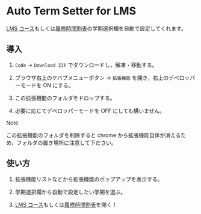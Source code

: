 # Auto Term Setter for LMS

[LMS コース](https://acanthus.cis.kanazawa-u.ac.jp/base/lms-course/list)もしくは[履修時間割表](https://eduweb.sta.kanazawa-u.ac.jp/portal/StudentApp/Regist/RegistList.aspx)の学期選択欄を自動で設定してくれます。

## 導入

1. `Code` -> `Download ZIP` でダウンロードし，解凍・移動する。

1. ブラウザ右上のケバブメニューボタン -> `拡張機能` を開き，右上のデベロッパーモードを ON にする。

1. この拡張機能のフォルダをドロップする。

1. 必要に応じてデベロッパーモードを OFF にしても構いません。

> [!NOTE]
> この拡張機能のフォルダを削除すると chrome から拡張機能自体が消えるため，フォルダの置き場所に注意して下ださい。

## 使い方

1. 拡張機能リストなどから拡張機能のポップアップを表示する。

1. 学期選択欄から自動で設定したい学期を選ぶ。

1. [LMS コース](https://acanthus.cis.kanazawa-u.ac.jp/base/lms-course/list)もしくは[履修時間割表](https://eduweb.sta.kanazawa-u.ac.jp/portal/StudentApp/Regist/RegistList.aspx)を開く！
